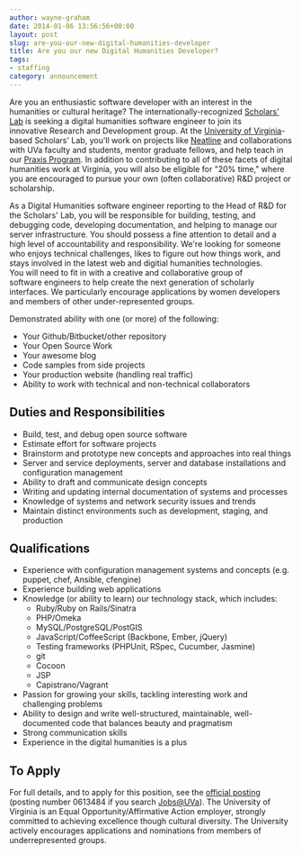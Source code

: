 ```yaml
---
author: wayne-graham
date: 2014-01-06 13:56:56+00:00
layout: post
slug: are-you-our-new-digital-humanities-developer
title: Are you our new Digital Humanities Developer?
tags:
- staffing
category: announcement
---
```


Are you an enthusiastic software developer with an interest in the humanities or cultural heritage? The internationally-recognized [Scholars' Lab](http://scholarslab.org) is seeking a digital humanities software engineer to join its innovative Research and Development group. At the [University of Virginia](http://www.virginia.edu/)-based Scholars' Lab, you'll work on projects like [Neatline](http://neatline.org) and collaborations with UVa faculty and students, mentor graduate fellows, and help teach in our [Praxis Program](https://praxis.scholarslab.org/). In addition to contributing to all of these facets of digital humanities work at Virginia, you will also be eligible for "20% time," where you are encouraged to pursue your own (often collaborative) R&D project or scholarship.

As a Digital Humanities software engineer reporting to the Head of R&D for the Scholars' Lab, you will be responsible for building, testing, and debugging code, developing documentation, and helping to manage our server infrastructure. You should possess a fine attention to detail and a high level of accountability and responsibility. We're looking for someone who enjoys technical challenges, likes to figure out how things work, and stays involved in the latest web and digitial humanities technologies. You will need to fit in with a creative and collaborative group of software engineers to help create the next generation of scholarly interfaces. We particularly encourage applications by women developers and members of other under-represented groups.

Demonstrated ability with one (or more) of the following:

  * Your Github/Bitbucket/other repository
  * Your Open Source Work
  * Your awesome blog
  * Code samples from side projects
  * Your production website (handling real traffic)
  * Ability to work with technical and non-technical collaborators

## Duties and Responsibilities

  * Build, test, and debug open source software
  * Estimate effort for software projects
  * Brainstorm and prototype new concepts and approaches into real things
  * Server and service deployments, server and database installations and configuration management
  * Ability to draft and communicate design concepts
  * Writing and updating internal documentation of systems and processes
  * Knowledge of systems and network security issues and trends
  * Maintain distinct environments such as development, staging, and production

## Qualifications

  * Experience with configuration management systems and concepts (e.g. puppet, chef, Ansible, cfengine)
  * Experience building web applications
  * Knowledge (or ability to learn) our technology stack, which includes:
    * Ruby/Ruby on Rails/Sinatra
    * PHP/Omeka
    * MySQL/PostgreSQL/PostGIS
    * JavaScript/CoffeeScript (Backbone, Ember, jQuery)
    * Testing frameworks (PHPUnit, RSpec, Cucumber, Jasmine)
    * git
    * Cocoon
    * JSP
    * Capistrano/Vagrant
  * Passion for growing your skills, tackling interesting work and challenging problems
  * Ability to design and write well-structured, maintainable, well-documented code that balances beauty and pragmatism
  * Strong communication skills
  * Experience in the digital humanities is a plus

## To Apply

For full details, and to apply for this position, see the [official posting](http://jobs.virginia.edu/applicants/Central?quickFind=72340) (posting number 0613484 if you search [Jobs@UVa](https://jobs.virginia.edu)). The University of Virginia is an Equal Opportunity/Affirmative Action employer, strongly committed to achieving excellence though cultural diversity. The University actively encourages applications and nominations from members of underrepresented groups.
